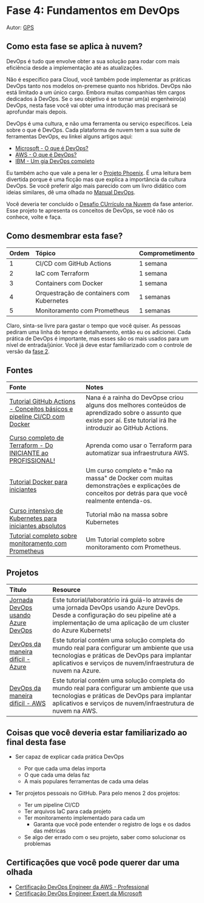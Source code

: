 # Fase 4: Fundamentos em DevOps

Autor: [GPS](https://twitter.com/madebygps)

## Como esta fase se aplica à nuvem?

DevOps é tudo que envolve obter a sua solução para rodar com mais eficiência desde a implementação até as atualizações.

Não é específico para Cloud, você também pode implementar as práticas DevOps tanto nos modelos on-premese quanto nos híbridos. DevOps não está limitado a um único cargo. Embora muitas companhias têm cargos dedicados à DevOps. Se o seu objetivo é se tornar um(a) engenheiro(a) DevOps, nesta fase você vai obter uma introdução mas precisará se aprofundar mais depois.

DevOps é uma cultura, e não uma ferramenta ou serviço específicos. Leia sobre o que é DevOps. Cada plataforma de nuvem tem a sua suite de ferramentas DevOps, eu linkei alguns artigos aqui:

- [Microsoft - O que é DevOps?](https://azure.microsoft.com/overview/what-is-devops/#overview)
- [AWS - O que é DevOps?](https://aws.amazon.com/devops/what-is-devops/)
- [IBM - Um gia DevOps completo](https://www.ibm.com/cloud/learn/devops-a-complete-guide)

Eu também acho que vale a pena ler o [Projeto Phoenix](https://itrevolution.com/the-phoenix-project/). É uma leitura bem divertida porque é uma ficção mas que explica a importância da cultura DevOps. Se você preferir algo mais parecido com um livro didático com ideias similares, dê uma olhada no [Manual DevOps](https://itrevolution.com/the-devops-handbook/).

Você deveria ter concluído o [Desafio CUrrículo na Nuvem](https://cloudresumechallenge.dev/) da fase anterior. Esse projeto te apresenta os conceitos de DevOps, se você não os conhece, volte e faça.

## Como desmembrar esta fase?

| Ordem | Tópico | Comprometimento |
| :---- | :----- | :-------------- |
| 1 | CI/CD com GitHub Actions | 1 semana |
| 2 | IaC com Terraform | 1 semana |
| 3 | Containers com Docker | 1 semana |
| 4 | Orquestração de containers com Kubernetes | 1 semanas |
| 5 | Monitoramento com Prometheus | 1 semanas |

Claro, sinta-se livre para gastar o tempo que você quiser. As pessoas pediram uma linha do tempo e detalhamento, então eu os adicionei. Cada prática de DevOps é importante, mas esses são os mais usados para um nível de entrada/júnior. Você já deve estar familiarizado com o controle de versão da [fase 2](../phase2/README.md).

## Fontes

| Fonte | Notes |
| :---- | :---- |
| [Tutorial GitHub Actions - Conceitos básicos e pipeline CI/CD com Docker](https://www.youtube.com/watch?v=R8_veQiYBjI)| Nana é a rainha do DevOpse criou alguns dos melhores conteúdos de aprendizado sobre o assunto que existe por aí. Este tutorial irá lhe introduzir ao GitHub Actions. |
| [Curso completo de Terraform - Do INICIANTE ao PROFISSIONAL!](https://www.youtube.com/watch?v=7xngnjfIlK4)| Aprenda como usar o Terraform para automatizar sua infraestrutura AWS. |
| [Tutorial Docker para iniciantes](https://youtu.be/3c-iBn73dDE) | Um curso completo e "mão na massa" de Docker com muitas demonstrações e explicações de conceitos por detrás para que você realmente entenda-os. |
| [Curso intensivo de Kubernetes para iniciantes absolutos](https://youtu.be/s_o8dwzRlu4) | Tutorial mão na massa sobre Kubernetes | Aprenda Kubernetes em 1 hora - Um intensivão de Kubernetes para iniciantes. |
| [Tutorial completo sobre monitoramento com Prometheus](https://youtube.com/playlist?list=PLy7NrYWoggjxCF3av5JKwyG7FFF9eLeL4) | Um Tutorial completo sobre monitoramento com Prometheus. |

## Projetos

| Título | Resource |
| :----- | :------- |
| [Jornada DevOps usando Azure DevOps](https://github.com/thomast1906/DevOps-Journey-Using-Azure-DevOps) | Este tutorial/laboratório irá guiá-lo através de uma jornada DevOps usando Azure DevOps. Desde a configuração do seu pipeline até a implementação de uma aplicação de um cluster do Azure Kubernets! |
| [DevOps da maneira difícil - Azure](https://github.com/thomast1906/DevOps-The-Hard-Way-Azure) | Este tutorial contém uma solução completa do mundo real para configurar um ambiente que usa tecnologias e práticas de DevOps para implantar aplicativos e serviços de nuvem/infraestrutura de nuvem na Azure. |
| [DevOps da maneira difícil - AWS](https://github.com/AdminTurnedDevOps/DevOps-The-Hard-Way-AWS) | Este tutorial contém uma solução completa do mundo real para configurar um ambiente que usa tecnologias e práticas de DevOps para implantar aplicativos e serviços de nuvem/infraestrutura de nuvem na AWS. |

## Coisas que você deveria estar familiarizado ao final desta fase

- Ser capaz de explicar cada prática DevOps
  - Por que cada uma delas importa
  - O que cada uma delas faz
  - A mais populares ferramentas de cada uma delas

- Ter projetos pessoais no GitHub. Para pelo menos 2 dos projetos:
  - Ter um pipeline CI/CD
  - Ter arquivos IaC para cada projeto
  - Ter monitoramento implementado para cada um
    - Garanta que você pode entender o registro de logs e os dados das métricas
  - Se algo der errado com o seu projeto, saber como solucionar os problemas

## Certificações que você pode querer dar uma olhada

- [Certificação DevOps Engineer da AWS - Professional](https://aws.amazon.com/certification/certified-devops-engineer-professional/?ch=sec&sec=rmg&d=1)
- [Certificação DevOps Engineer Expert da Microsoft](https://docs.microsoft.com/en-us/learn/certifications/devops-engineer/)
